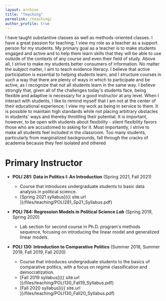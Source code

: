```yaml
---
layout: archive
title: "Teaching"
permalink: /teaching/
author_profile: true
---
```


I have taught substantive classes as well as methods-oriented classes. I have a great passion for teaching; I view my role as a teacher as a support person for my students. My primary goal as a teacher is to make students engaged and active and to help them learn skills that they will be able to use outside of the contexts of any course and even their field of study. Above all, I strive to make my students better consumers of information. No matter the subject matter, I aim to teach evidence literacy. I believe that active participation is essential to helping students learn, and I structure courses in such a way that there are plenty of ways in which to participate and be active, as I recognize that not all students learn in the same way. I believe strongly that, given all of the challenges today's students face, being flexible and adaptive is necessary for a good instructor at any level. When I interact with students, I like to remind myself that I am not at the center of their educational experience; I view my work as being in service to them. It is possible to maintain high standards while not placing arbitrary obstacles in students' ways and thereby throttling their potential. It is important, however, to be open with students about flexibility - silent flexibility favors those who are accustomed to asking for it. Most importantly, I strive to make all students feel included in the classroom. Too many students, particularly from marginalized backgrounds, fall through the cracks of academia because they feel isolated and othered



# Primary Instructor

* **POLI 281: Data in Politics I: An Introduction** (Spring 2021, Fall 2021)
  * Course that introduces undergraduate students to basic data analysis in political science.
  * [Spring 2021 syllabus]({{ site.url }}/files/teaching/POLI281_Sp21_Syllabus.pdf)

* **POLI 784: Regression Models in Political Science _Lab_** (Spring 2019, Spring 2020)
  * Lab section for second course in Ph.D. program's methods sequence, focusing on introducing the linear model and generalized linear models.

* **POLI 130: Introduction to Comparative Politics** (Summer 2018, Summer 2019, Fall 2019, Fall 2020)
  * Course that introduces undergraduate students to the basics of comparative politics, with a focus on regime classification and democratization.
  * [Fall 2019 syllabus]({{ site.url }}/files/teaching/POLI130_Fall19_Syllabus.pdf)
  * [Fall 2020 syllabus]({{ site.url }}/files/teaching/POLI130_Fall20_Syllabus.pdf)   
